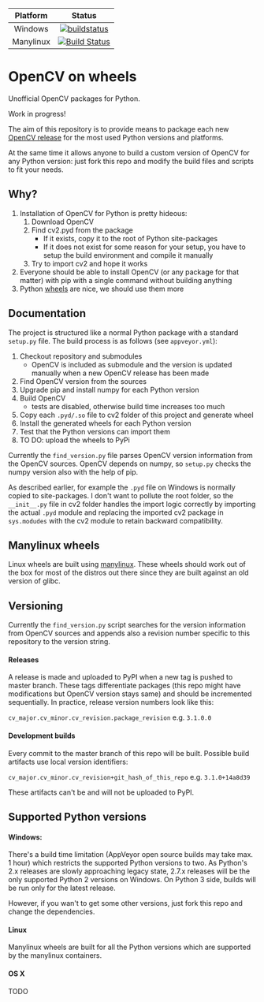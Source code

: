 | Platform | Status |
| :---: | :---: |
| Windows | [![buildstatus](https://ci.appveyor.com/api/projects/status/5kjqpmvll5dwj5jd?svg=true)](https://ci.appveyor.com/project/skvark/opencv-python) |
| Manylinux|  [![Build Status](https://travis-ci.org/skvark/opencv-python.svg?branch=master)](https://travis-ci.org/skvark/opencv-python) |

# OpenCV on wheels

Unofficial OpenCV packages for Python.

Work in progress!

The aim of this repository is to provide means to package each new [OpenCV release](https://github.com/Itseez/opencv/releases) for the most used Python versions and platforms.

At the same time it allows anyone to build a custom version of OpenCV for any Python version: just fork this repo and modify the build files and scripts to fit your needs.

## Why?

1. Installation of OpenCV for Python is pretty hideous:
	1. Download OpenCV
	2. Find cv2.pyd from the package
		- If it exists, copy it to the root of Python site-packages
		- If it does not exist for some reason for your setup, you have to setup the build environment and compile it manually
	3. Try to import cv2 and hope it works
2. Everyone should be able to install OpenCV (or any package for that matter) with pip with a single command without building anything
3. Python [wheels](http://pythonwheels.com/) are nice, we should use them more

## Documentation

The project is structured like a normal Python package with a standard ``setup.py`` file. The build process is as follows (see ``appveyor.yml``):

1. Checkout repository and submodules
	- OpenCV is included as submodule and the version is updated manually when a new OpenCV release has been made
2. Find OpenCV version from the sources
2. Upgrade pip and install numpy for each Python version
3. Build OpenCV
	- tests are disabled, otherwise build time increases too much
4. Copy each ``.pyd/.so`` file to cv2 folder of this project and generate wheel
5. Install the generated wheels for each Python version
6. Test that the Python versions can import them
7. TO DO: upload the wheels to PyPi

Currently the ``find_version.py`` file parses OpenCV version information from the OpenCV sources. OpenCV depends on numpy, so ``setup.py`` checks the numpy version also with the help of pip.

As described earlier, for example the ``.pyd`` file on Windows is normally copied to site-packages. I don't want to pollute the root folder, so the ``__init__.py`` file in cv2 folder handles the import logic correctly by importing the actual ``.pyd`` module and replacing the imported cv2 package in ``sys.modudes`` with the cv2 module to retain backward compatibility.

## Manylinux wheels

Linux wheels are built using [manylinux](https://github.com/pypa/python-manylinux-demo). These wheels should work out of the box for most of the distros out there since they are built against an old version of glibc.

## Versioning

Currently the ``find_version.py`` script searches for the version information from OpenCV sources and appends also a revision number specific to this repository to the version string.

#### Releases

A release is made and uploaded to PyPI when a new tag is pushed to master branch. These tags differentiate packages (this repo might have modifications but OpenCV version stays same) and should be incremented sequentially. In practice, release version numbers look like this:

``cv_major.cv_minor.cv_revision.package_revision`` e.g. ``3.1.0.0``

#### Development builds

Every commit to the master branch of this repo will be built. Possible build artifacts use local version identifiers:

``cv_major.cv_minor.cv_revision+git_hash_of_this_repo`` e.g. ``3.1.0+14a8d39``

These artifacts can't be and will not be uploaded to PyPI.

## Supported Python versions

#### Windows: 

There's a build time limitation (AppVeyor open source builds may take max. 1 hour) which restricts the supported Python versions to two. As Python's 2.x releases are slowly approaching legacy state, 2.7.x releases will be the only supported Python 2 versions on Windows. On Python 3 side, builds will be run only for the latest release.

However, if you wan't to get some other versions, just fork this repo and change the dependencies.

#### Linux

Manylinux wheels are built for all the Python versions which are supported by the manylinux containers.

#### OS X

TODO


